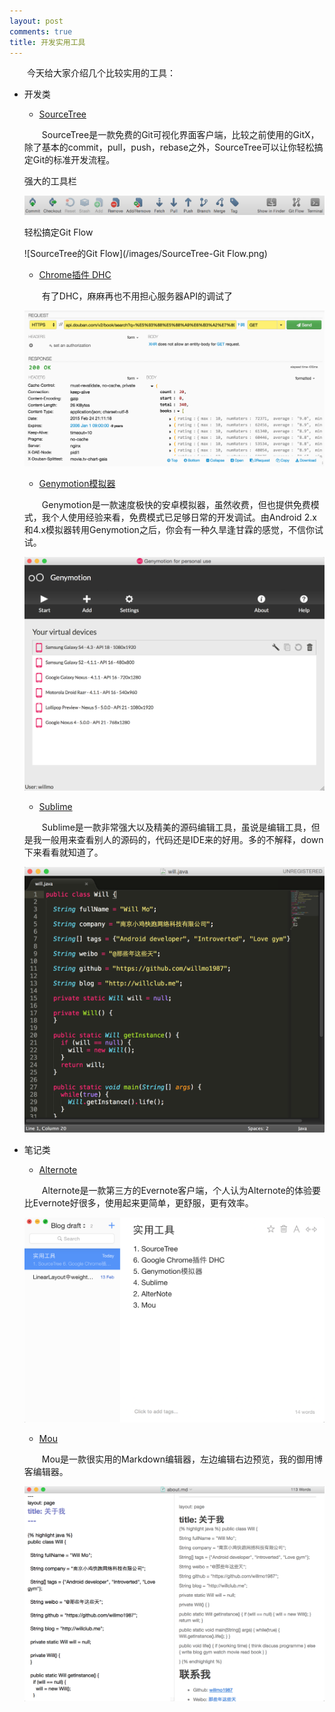 ```yaml
---
layout: post
comments: true
title: 开发实用工具
---
```


&emsp;&emsp;今天给大家介绍几个比较实用的工具：

* 开发类

  * [SourceTree](http://www.sourcetreeapp.com/)
  
  &emsp;&emsp;SourceTree是一款免费的Git可视化界面客户端，比较之前使用的GitX，除了基本的commit，pull，push，rebase之外，SourceTree可以让你轻松搞定Git的标准开发流程。
  
  强大的工具栏
  
  ![SourceTree工具栏](/images/SourceTree-tools.png)
  
  轻松搞定Git Flow
  
  ![SourceTree的Git Flow](/images/SourceTree-Git Flow.png)  

  * [Chrome插件 DHC](https://chrome.google.com/webstore/search/DHC?utm_source=chrome-ntp-icon)
  
  &emsp;&emsp;有了DHC，麻麻再也不用担心服务器API的调试了
  
  ![Chrome DHC](/images/Chrome-DHC.png)
  
  * [Genymotion模拟器](http://www.genymotion.net/)

  &emsp;&emsp;Genymotion是一款速度极快的安卓模拟器，虽然收费，但也提供免费模式，我个人使用经验来看，免费模式已足够日常的开发调试。由Android 2.x和4.x模拟器转用Genymotion之后，你会有一种久旱逢甘霖的感觉，不信你试试。
  
  ![Genymotion模拟器](/images/Genymotion-emulator.png)
  
  * [Sublime](http://www.sublimetext.com/)

  &emsp;&emsp;Sublime是一款非常强大以及精美的源码编辑工具，虽说是编辑工具，但是我一般用来查看别人的源码的，代码还是IDE来的好用。多的不解释，down下来看看就知道了。
  
  ![Sublime](/images/Sublime.png)
  
* 笔记类
  
  * [Alternote](http://alternoteapp.com/)

  &emsp;&emsp;Alternote是一款第三方的Evernote客户端，个人认为Alternote的体验要比Evernote好很多，使用起来更简单，更舒服，更有效率。
  
  ![Alternote](/images/Alternote.png)
  
  * [Mou](http://25.io/mou/)

  &emsp;&emsp;Mou是一款很实用的Markdown编辑器，左边编辑右边预览，我的御用博客编辑器。
  
  ![Mou](/images/Mou.png)
 
 
  
  
  
  
  




